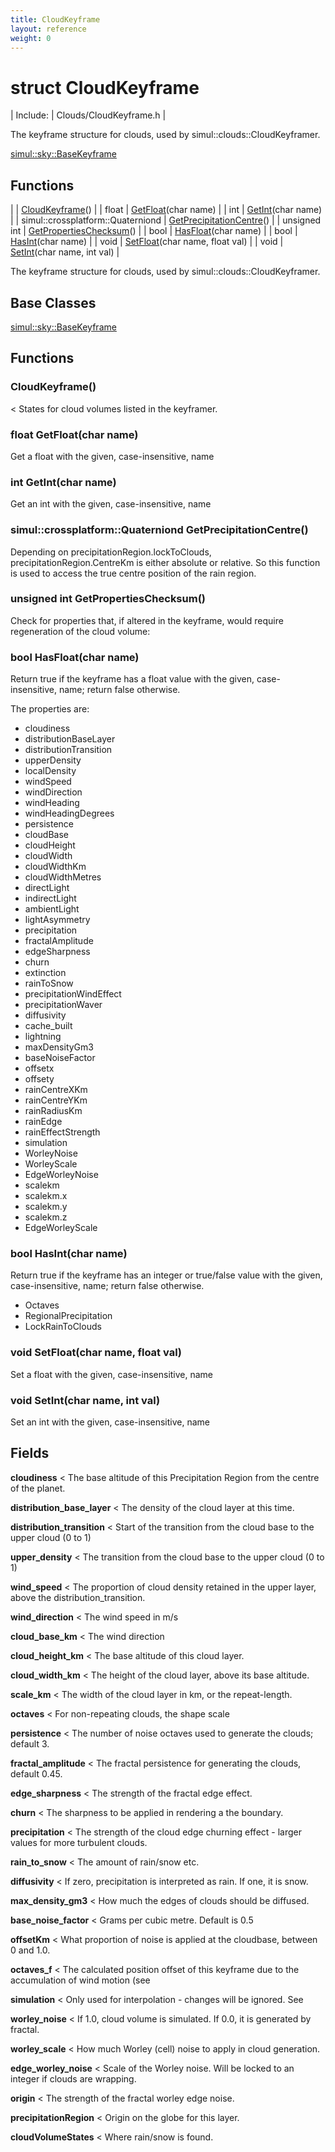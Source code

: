 ```yaml
---
title: CloudKeyframe
layout: reference
weight: 0
---
```

struct CloudKeyframe
===

| Include: | Clouds/CloudKeyframe.h |

The keyframe structure for clouds, used by simul::clouds::CloudKeyframer.
  

[simul::sky::BaseKeyframe](../sky/basekeyframe.html)

Functions
---

|  | [CloudKeyframe](#CloudKeyframe)() |
| float | [GetFloat](#GetFloat)(char name) |
| int | [GetInt](#GetInt)(char name) |
| simul::crossplatform::Quaterniond | [GetPrecipitationCentre](#GetPrecipitationCentre)() |
| unsigned int | [GetPropertiesChecksum](#GetPropertiesChecksum)() |
| bool | [HasFloat](#HasFloat)(char name) |
| bool | [HasInt](#HasInt)(char name) |
| void | [SetFloat](#SetFloat)(char name, float val) |
| void | [SetInt](#SetInt)(char name, int val) |

The keyframe structure for clouds, used by simul::clouds::CloudKeyframer.
  


Base Classes
---
[simul::sky::BaseKeyframe](../sky/basekeyframe.html)

Functions
---
<a name="CloudKeyframe"></a>
###  CloudKeyframe()
< States for cloud volumes listed in the keyframer.
<a name="GetFloat"></a>
### float GetFloat(char name)
Get a float with the given, case-insensitive, name
<a name="GetInt"></a>
### int GetInt(char name)
Get an int with the given, case-insensitive, name
<a name="GetPrecipitationCentre"></a>
### simul::crossplatform::Quaterniond GetPrecipitationCentre()
Depending on precipitationRegion.lockToClouds, precipitationRegion.CentreKm is either absolute or relative.
So this function is used to access the true centre position of the rain region.
<a name="GetPropertiesChecksum"></a>
### unsigned int GetPropertiesChecksum()
Check for properties that, if altered in the keyframe, would require regeneration of
the cloud volume:
<a name="HasFloat"></a>
### bool HasFloat(char name)
Return true if the keyframe has a float value with the given, case-insensitive, name; return false otherwise. 

The properties are:
- cloudiness
- distributionBaseLayer
- distributionTransition
- upperDensity
- localDensity
- windSpeed
- windDirection
- windHeading
- windHeadingDegrees
- persistence
- cloudBase
- cloudHeight
- cloudWidth
- cloudWidthKm
- cloudWidthMetres
- directLight
- indirectLight
- ambientLight
- lightAsymmetry
- precipitation
- fractalAmplitude
- edgeSharpness
- churn
- extinction
- rainToSnow
- precipitationWindEffect
- precipitationWaver
- diffusivity
- cache_built
- lightning
- maxDensityGm3
- baseNoiseFactor
- offsetx
- offsety
- rainCentreXKm
- rainCentreYKm
- rainRadiusKm
- rainEdge
- rainEffectStrength
- simulation
- WorleyNoise
- WorleyScale
- EdgeWorleyNoise
- scalekm
- scalekm.x
- scalekm.y
- scalekm.z
- EdgeWorleyScale

<a name="HasInt"></a>
### bool HasInt(char name)
Return true if the keyframe has an integer or true/false value with the given, case-insensitive, name; return false otherwise. 

- Octaves
- RegionalPrecipitation
- LockRainToClouds

<a name="SetFloat"></a>
### void SetFloat(char name, float val)
Set a float with the given, case-insensitive, name
<a name="SetInt"></a>
### void SetInt(char name, int val)
Set an int with the given, case-insensitive, name

Fields
---

**cloudiness**  < The base altitude of this Precipitation Region from the centre of the planet.

**distribution_base_layer**  < The density of the cloud layer at this time.

**distribution_transition**  < Start of the transition from the cloud base to the upper cloud (0 to 1)

**upper_density**  < The transition from the cloud base to the upper cloud (0 to 1)

**wind_speed**  < The proportion of cloud density retained in the upper layer, above the distribution_transition.

**wind_direction**  < The wind speed in m/s

**cloud_base_km**  < The wind direction

**cloud_height_km**  < The base altitude of this cloud layer.

**cloud_width_km**  < The height of the cloud layer, above its base altitude.

**scale_km**  < The width of the cloud layer in km, or the repeat-length.

**octaves**  < For non-repeating clouds, the shape scale

**persistence**  < The number of noise octaves used to generate the clouds; default 3.

**fractal_amplitude**  < The fractal persistence for generating the clouds, default 0.45.

**edge_sharpness**  < The strength of the fractal edge effect.

**churn**  < The sharpness to be applied in rendering a the boundary.

**precipitation**  < The strength of the cloud edge churning effect - larger values for more turbulent clouds.

**rain_to_snow**  < The amount of rain/snow etc.

**diffusivity**  < If zero, precipitation is interpreted as rain. If one, it is snow.

**max_density_gm3**  < How much the edges of clouds should be diffused.

**base_noise_factor**  < Grams per cubic metre. Default is 0.5

**offsetKm**  < What proportion of noise is applied at the cloudbase, between 0 and 1.0.

**octaves_f**  < The calculated position offset of this keyframe due to the accumulation of wind motion (see 

**simulation**  < Only used for interpolation - changes will be ignored. See 

**worley_noise**  < If 1.0, cloud volume is simulated. If 0.0, it is generated by fractal.

**worley_scale**  < How much Worley (cell) noise to apply in cloud generation.

**edge_worley_noise**  < Scale of the Worley noise. Will be locked to an integer if clouds are wrapping.

**origin**  < The strength of the fractal worley edge noise.

**precipitationRegion**  < Origin on the globe for this layer.

**cloudVolumeStates**  < Where rain/snow is found.

